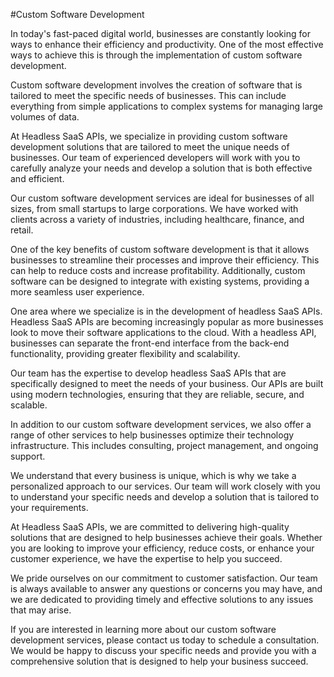 #Custom Software Development

In today's fast-paced digital world, businesses are constantly looking for ways to enhance their efficiency and productivity. One of the most effective ways to achieve this is through the implementation of custom software development.

Custom software development involves the creation of software that is tailored to meet the specific needs of businesses. This can include everything from simple applications to complex systems for managing large volumes of data.

At Headless SaaS APIs, we specialize in providing custom software development solutions that are tailored to meet the unique needs of businesses. Our team of experienced developers will work with you to carefully analyze your needs and develop a solution that is both effective and efficient.

Our custom software development services are ideal for businesses of all sizes, from small startups to large corporations. We have worked with clients across a variety of industries, including healthcare, finance, and retail.

One of the key benefits of custom software development is that it allows businesses to streamline their processes and improve their efficiency. This can help to reduce costs and increase profitability. Additionally, custom software can be designed to integrate with existing systems, providing a more seamless user experience.

One area where we specialize is in the development of headless SaaS APIs. Headless SaaS APIs are becoming increasingly popular as more businesses look to move their software applications to the cloud. With a headless API, businesses can separate the front-end interface from the back-end functionality, providing greater flexibility and scalability.

Our team has the expertise to develop headless SaaS APIs that are specifically designed to meet the needs of your business. Our APIs are built using modern technologies, ensuring that they are reliable, secure, and scalable.

In addition to our custom software development services, we also offer a range of other services to help businesses optimize their technology infrastructure. This includes consulting, project management, and ongoing support.

We understand that every business is unique, which is why we take a personalized approach to our services. Our team will work closely with you to understand your specific needs and develop a solution that is tailored to your requirements.

At Headless SaaS APIs, we are committed to delivering high-quality solutions that are designed to help businesses achieve their goals. Whether you are looking to improve your efficiency, reduce costs, or enhance your customer experience, we have the expertise to help you succeed.

We pride ourselves on our commitment to customer satisfaction. Our team is always available to answer any questions or concerns you may have, and we are dedicated to providing timely and effective solutions to any issues that may arise.

If you are interested in learning more about our custom software development services, please contact us today to schedule a consultation. We would be happy to discuss your specific needs and provide you with a comprehensive solution that is designed to help your business succeed.